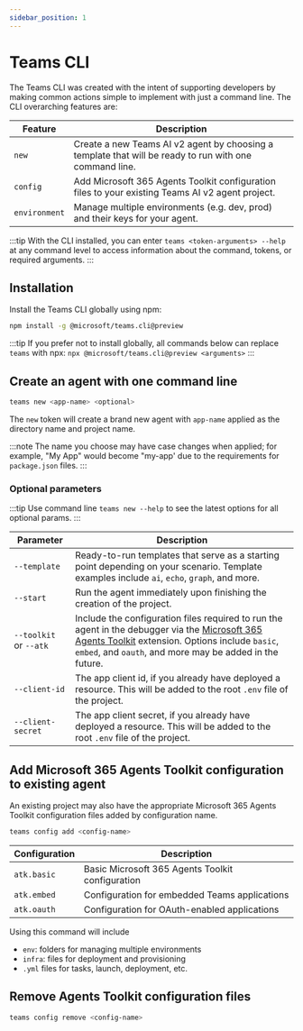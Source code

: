 ```yaml
---
sidebar_position: 1
---
```


# Teams CLI

The Teams CLI was created with the intent of supporting developers by making common actions simple to implement with just a command line. The CLI overarching features are:

| Feature | Description |
|---------|-------------|
| `new` | Create a new Teams AI v2 agent by choosing a template that will be ready to run with one command line. |
| `config` | Add Microsoft 365 Agents Toolkit configuration files to your existing Teams AI v2 agent project. |
| `environment` | Manage multiple environments (e.g. dev, prod) and their keys for your agent. |

:::tip
With the CLI installed, you can enter `teams <token-arguments> --help` at any command level to access information about the command, tokens, or required arguments.
:::

## Installation

Install the Teams CLI globally using npm:

```sh
npm install -g @microsoft/teams.cli@preview
```

:::tip
If you prefer not to install globally, all commands below can replace `teams` with npx:
`npx @microsoft/teams.cli@preview <arguments>`
:::

## Create an agent with one command line

```sh
teams new <app-name> <optional>
```

The `new` token will create a brand new agent with `app-name` applied as the directory name and project name.

:::note
The name you choose may have case changes when applied; for example, "My App" would become "my-app' due to the requirements for `package.json` files.
:::

### Optional parameters

:::tip
Use command line `teams new --help` to see the latest options for all optional params.
:::

| Parameter | Description |
|-----------|-------------|
| `--template` | Ready-to-run templates that serve as a starting point depending on your scenario. Template examples include `ai`, `echo`, `graph`, and more. |
| `--start` | Run the agent immediately upon finishing the creation of the project. |
| `--toolkit` or `--atk` | Include the configuration files required to run the agent in the debugger via the [Microsoft 365 Agents Toolkit](https://github.com/OfficeDev/teams-toolkit) extension. Options include `basic`, `embed`, and `oauth`, and more may be added in the future. |
| `--client-id` | The app client id, if you already have deployed a resource. This will be added to the root `.env` file of the project. |
| `--client-secret` | The app client secret, if you already have deployed a resource. This will be added to the root `.env` file of the project. |

## Add Microsoft 365 Agents Toolkit configuration to existing agent

An existing project may also have the appropriate Microsoft 365 Agents Toolkit configuration files added by configuration name.

```bash
teams config add <config-name>
```

| Configuration | Description |
|--------------|-------------|
| `atk.basic` | Basic Microsoft 365 Agents Toolkit configuration |
| `atk.embed` | Configuration for embedded Teams applications |
| `atk.oauth` | Configuration for OAuth-enabled applications |

Using this command will include
- `env`: folders for managing multiple environments
- `infra`: files for deployment and provisioning
- `.yml` files for tasks, launch, deployment, etc.

## Remove Agents Toolkit configuration files

```bash
teams config remove <config-name>
```
